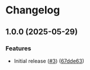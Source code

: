 # Changelog

## 1.0.0 (2025-05-29)


### Features

* Initial release ([#3](https://github.com/sysadmin4j/dotfiles/issues/3)) ([67dde63](https://github.com/sysadmin4j/dotfiles/commit/67dde6361280b4e2c9ae814dc75e838409528209))
